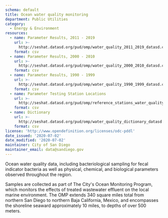 ```yaml
---
schema: default
title: Ocean water quality monitoring
department: Public Utilities
category:
  - Energy & Environment
resources:
  - name: Parameter Results, 2011 - 2019
    url: >-
      http://seshat.datasd.org/pud/omp/water_quality_2011_2019_datasd.csv
    format: csv
  - name: Parameter Results, 2000 - 2010
    url: >-
      http://seshat.datasd.org/pud/omp/water_quality_2000_2010_datasd.csv
    format: csv
  - name: Parameter Results, 1990 - 1999
    url: >-
      http://seshat.datasd.org/pud/omp/water_quality_1990_1999_datasd.csv
    format: csv
  - name: Parameter Testing Station Locations
    url: >-
      http://seshat.datasd.org/pud/omp/reference_stations_water_quality.csv
    format: csv
  - name: Dictionary
    url: >-
      http://seshat.datasd.org/pud/omp/water_quality_dictionary_datasd.csv
    format: csv
license: 'http://www.opendefinition.org/licenses/odc-pddl'
date_issued: '2020-07-02'
date_modified: '2020-07-02'
maintainer: City of San Diego
maintainer_email: data@sandiego.gov
---
```

Ocean water quality data, including bacteriological sampling for fecal indicator bacteria as well as physical, chemical, and biological parameters observed throughout the region.
<!--more-->
Samples are collected as part of The City's Ocean Monitoring Program, which monitors the effects of treated wastewater effluent on the local marine environment. The OMP extends 340 square miles total from northern San Diego to northern Baja California, Mexico, and encompasses the shoreline seaward approximately 10 miles, to depths of over 500 meters.
